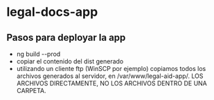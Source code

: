 # legal-docs-app


## Pasos para deployar la app

- ng build --prod
- copiar el contenido del dist generado
- utilizando un cliente ftp (WinSCP por ejemplo) copiamos todos los archivos generados al servidor, en /var/www/legal-aid-app/. LOS ARCHIVOS DIRECTAMENTE, NO LOS ARCHIVOS DENTRO DE UNA CARPETA.
